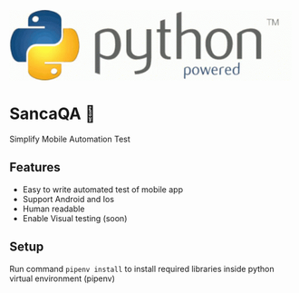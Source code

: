 ![python](python.gif)
# SancaQA 🐍
Simplify Mobile Automation Test


## Features
- Easy to write automated test of mobile app
- Support Android and Ios
- Human readable
- Enable Visual testing (soon)


## Setup
Run command `pipenv install` to install required libraries inside python virtual environment (pipenv)
